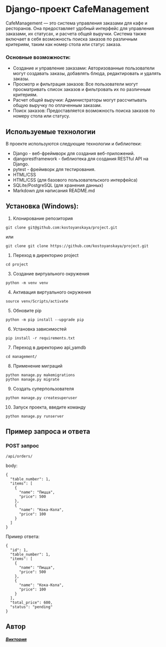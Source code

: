 #  Django-проект CafeManagement

CafeManagement — это система управления заказами для кафе и ресторанов. Она предоставляет удобный интерфейс для управления заказами, их статусах, и расчета общей выручки. Система также включает в себя возможность поиска заказов по различным критериям, таким как номер стола или статус заказа.

### Основные возможности:

- Создание и управление заказами: Авторизованные пользователи могут создавать заказы, добавлять блюда, редактировать и удалять заказы.
- Просмотр и фильтрация заказов: Все пользователи могут просматривать список заказов и фильтровать их по различным критериям.
- Расчет общей выручки: Администраторы могут рассчитывать общую выручку по оплаченным заказам.
- Поиск заказов: Предоставляется возможность поиска заказов по номеру стола или статусу.


## Используемые технологии

В проекте используются следующие технологии и библиотеки:

- Django - веб-фреймворк для создания веб-приложений.
- djangorestframework - библиотека для создания  RESTful API на Django.
- pytest - фреймворк для тестирования.
- HTML/CSS
- HTML/CSS (для базового пользовательского интерфейса)
- SQLite/PostgreSQL (для хранения данных)
- Markdown для написания README.md


## Установка (Windows):

1. Клонирование репозитория

```
git clone git@github.com:kostoyanskaya/project.git
```
или
```
git clone git clone https://github.com/kostoyanskaya/project.git
```


1. Переход в директорию project

```
cd project
```

3. Создание виртуального окружения

```
python -m venv venv
```

4. Активация виртуального окружения

```
source venv/Scripts/activate
```

5. Обновите pip

```
python -m pip install --upgrade pip
```

6. Установка зависимостей

```
pip install -r requirements.txt
```

7. Переход в директорию api_yamdb

```
cd management/
```

8. Применение миграций

```
python manage.py makemigrations
python manage.py migrate
```


9.  Создать суперпользователя

```
python manage.py createsuperuser
```

10. Запуск проекта, введите команду

```
python manage.py runserver
```

## Пример запроса и ответа

### POST запрос
`/api/orders/`

body:
```
{
  "table_number": 1,
  "items": [
    {
      "name": "Пицца",
      "price": 500
    },
    {
      "name": "Кока-Кола",
      "price": 100
    }
  ]
}
```

Пример ответа:

```
{
  "id": 1,
  "table_number": 1,
  "items": [
    {
      "name": "Пицца",
      "price": 500
    },
    {
      "name": "Кока-Кола",
      "price": 100
    }
  ],
  "total_price": 600,
  "status": "pending"
}
```

## Автор
#### [_Виктория_](https://github.com/kostoyanskaya/)
